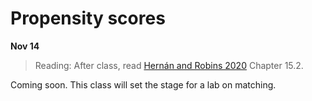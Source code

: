 
# Propensity scores

**Nov 14**

> Reading: After class, read [Hernán and Robins 2020](https://www.hsph.harvard.edu/miguel-hernan/causal-inference-book/) Chapter 15.2.

Coming soon. This class will set the stage for a lab on matching.
